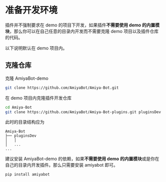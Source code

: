 # 准备开发环境

插件并不强制要求在 demo 的项目下开发，如果插件**不需要使用 demo 的内置模块**，那么你可以在自己任意的目录内开发而不需要克隆 demo 项目以及插件仓库的代码。

以下说明默认在 demo 项目内。

## 克隆仓库

克隆 AmiyaBot-demo

```bash
git clone https://github.com/AmiyaBot/Amiya-Bot.git
```

在 demo 项目内克隆插件开发仓库

```bash
cd Amiya-Bot
git clone https://github.com/AmiyaBot/Amiya-Bot-plugins.git pluginsDev
```

此时的目录结构应为

```
Amiya-Bot
├── pluginsDev
│   │
│   ...
...
```

建议安装 AmiyaBot-demo 的依赖，如果**不需要使用 demo 的内置模块**或是你在自己的目录内开发插件。那么只需要安装 amiyabot 即可。

```bash
pip install amiyabot
```
